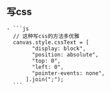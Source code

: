 ## 写css
	- ```js
	  // 这种写css的方法多优雅
	  canvas.style.cssText = [
	        "display: block",
	        "position: absolute",
	        "top: 0",
	        "left: 0",
	        "pointer-events: none",
	      ].join(";");
	  ```
